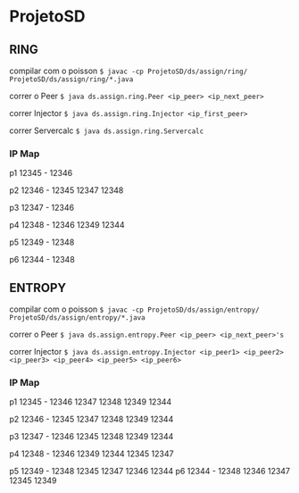 # ProjetoSD

## RING

compilar com o poisson
`$ javac -cp ProjetoSD/ds/assign/ring/ ProjetoSD/ds/assign/ring/*.java`

correr o Peer
`$ java ds.assign.ring.Peer <ip_peer> <ip_next_peer>`

correr Injector
`$ java ds.assign.ring.Injector <ip_first_peer>`

correr Servercalc
`$ java ds.assign.ring.Servercalc`

### IP Map

p1 12345 - 12346

p2 12346 - 12345 12347 12348

p3 12347 - 12346

p4 12348 - 12346 12349 12344

p5 12349 - 12348

p6 12344 - 12348

## ENTROPY

compilar com o poisson
`$ javac -cp ProjetoSD/ds/assign/entropy/ ProjetoSD/ds/assign/entropy/*.java`

correr o Peer
`$ java ds.assign.entropy.Peer <ip_peer> <ip_next_peer>'s`

correr Injector
`$ java ds.assign.entropy.Injector <ip_peer1> <ip_peer2> <ip_peer3> <ip_peer4> <ip_peer5> <ip_peer6>`

### IP Map
p1 12345 - 12346 12347 12348 12349 12344

p2 12346 - 12345 12347 12348 12349 12344

p3 12347 - 12346 12345 12348 12349 12344

p4 12348 - 12346 12349 12344 12345 12347

p5 12349 - 12348 12345 12347 12346 12344
p6 12344 - 12348 12346 12347 12345 12349
